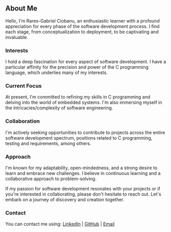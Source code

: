 ## About Me

Hello, I'm Rares-Gabriel Ciobanu, an enthusiastic learner with a profound appreciation for every phase of the software development process. I find each stage, from conceptualization to deployment, to be captivating and invaluable.

### Interests

I hold a deep fascination for every aspect of software development. I have a particular affinity for the precision and power of the C programming language, which underlies many of my interests.

### Current Focus

At present, I'm committed to refining my skills in C programming and delving into the world of embedded systems. I'm also immersing myself in the intricacies/complexity of software engineering.

### Collaboration

I'm actively seeking opportunities to contribute to projects across the entire software development spectrum, positions related to C programming, testing and requirements, among others.

### Approach

I'm known for my adaptability, open-mindedness, and a strong desire to learn and embrace new challenges. I believe in continuous learning and a collaborative approach to problem-solving.

If my passion for software development resonates with your projects or if you're interested in collaborating, please don't hesitate to reach out. Let's embark on a journey of discovery and creation together.

### Contact
You can contact me using:
[LinkedIn](https://www.linkedin.com/in/raresgabrielciobanu) | [GitHub](https://github.com/Ciobanu-RaresGabriel) | [Email](mailto:ciobanu.raresgabriel@gmail.com)
